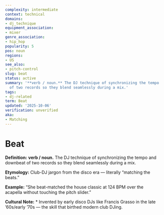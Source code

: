 ```yaml
---
complexity: intermediate
context: technical
domains:
- dj_technique
equipment_association:
- mixer
genre_association:
- hip_hop
popularity: 5
pos: noun
regions:
- US
see_also:
- pitch-control
slug: beat
status: active
summary: '**verb / noun.** The DJ technique of synchronizing the tempo and downbeat
  of two records so they blend seamlessly during a mix.'
tags:
- dj-related
term: Beat
updated: '2025-10-06'
verification: unverified
aka:
- Matching
---
```


# Beat

**Definition:** **verb / noun.** The DJ technique of synchronizing the tempo and downbeat of two records so they blend seamlessly during a mix.

**Etymology:** Club-DJ jargon from the disco era — literally “matching the beats.”

**Example:** “She beat-matched the house classic at 124 BPM over the acapella without touching the pitch slider.”

**Cultural Note:** * Invented by early disco DJs like Francis Grasso in the late ’60s/early ’70s — the skill that birthed modern club DJing.


